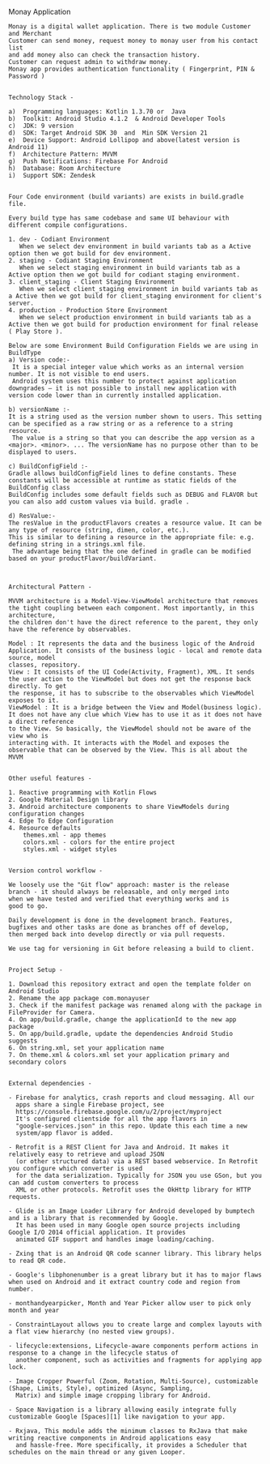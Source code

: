 Monay Application

    Monay is a digital wallet application. There is two module Customer and Merchant
    Customer can send money, request money to monay user from his contact list
    and add money also can check the transaction history.
	Customer can request admin to withdraw money.
	Monay app provides authentication functionality ( Fingerprint, PIN & Password )


	Technology Stack -

    a)	Programming languages: Kotlin 1.3.70 or  Java
    b)	Toolkit: Android Studio 4.1.2  & Android Developer Tools
    c)	JDK: 9 version
    d)	SDK: Target Android SDK 30  and  Min SDK Version 21
    e)	Device Support: Android Lollipop and above(latest version is Android 11)
    f)	Architecture Pattern: MVVM
    g)	Push Notifications: Firebase For Android
    h)  Database: Room Architecture
    i)  Support SDK: Zendesk


    Four Code environment (build variants) are exists in build.gradle file.

    Every build type has same codebase and same UI behaviour with different compile configurations.

    1. dev - Codiant Environment
       When we select dev environment in build variants tab as a Active option then we got build for dev environment.
    2. staging - Codiant Staging Environment
       When we select staging environment in build variants tab as a Active option then we got build for codiant staging environment.
    3. client_staging - Client Staging Environment
       When we select client_staging environment in build variants tab as a Active then we got build for client_staging environment for client's server.
    4. production - Production Store Environment
       When we select production environment in build variants tab as a Active then we got build for production environment for final release ( Play Store ).

    Below are some Environment Build Configuration Fields we are using in BuildType
    a) Version code:-
     It is a special integer value which works as an internal version number. It is not visible to end users.
     Android system uses this number to protect against application downgrades — it is not possible to install new application with version code lower than in currently installed application.

    b) versionName :-
    It is a string used as the version number shown to users. This setting can be specified as a raw string or as a reference to a string resource.
     The value is a string so that you can describe the app version as a <major>. <minor>. ... The versionName has no purpose other than to be displayed to users.

    c) BuildConfigField :-
    Gradle allows buildConfigField lines to define constants. These constants will be accessible at runtime as static fields of the BuildConfig class
    BuildConfig includes some default fields such as DEBUG and FLAVOR but you can also add custom values via build. gradle .

    d) ResValue:-
    The resValue in the productFlavors creates a resource value. It can be any type of resource (string, dimen, color, etc.).
    This is similar to defining a resource in the appropriate file: e.g. defining string in a strings.xml file.
     The advantage being that the one defined in gradle can be modified based on your productFlavor/buildVariant.



    Architectural Pattern -

    MVVM architecture is a Model-View-ViewModel architecture that removes the tight coupling between each component. Most importantly, in this architecture,
    the children don't have the direct reference to the parent, they only have the reference by observables.

    Model : It represents the data and the business logic of the Android Application. It consists of the business logic - local and remote data source, model
    classes, repository.
    View : It consists of the UI Code(Activity, Fragment), XML. It sends the user action to the ViewModel but does not get the response back directly. To get
    the response, it has to subscribe to the observables which ViewModel exposes to it.
    ViewModel : It is a bridge between the View and Model(business logic). It does not have any clue which View has to use it as it does not have a direct reference
    to the View. So basically, the ViewModel should not be aware of the view who is
    interacting with. It interacts with the Model and exposes the observable that can be observed by the View. This is all about the MVVM


    Other useful features -

    1. Reactive programming with Kotlin Flows
    2. Google Material Design library
    3. Android architecture components to share ViewModels during configuration changes
    4. Edge To Edge Configuration
    4. Resource defaults
        themes.xml - app themes
        colors.xml - colors for the entire project
        styles.xml - widget styles


    Version control workflow -

    We loosely use the "Git flow" approach: master is the release
    branch - it should always be releasable, and only merged into
    when we have tested and verified that everything works and is
    good to go.

    Daily development is done in the development branch. Features,
    bugfixes and other tasks are done as branches off of develop,
    then merged back into develop directly or via pull requests.

    We use tag for versioning in Git before releasing a build to client.


    Project Setup -

    1. Download this repository extract and open the template folder on Android Studio
    2. Rename the app package com.monayuser
    3. Check if the manifest package was renamed along with the package in FileProvider for Camera.
    4. On app/build.gradle, change the applicationId to the new app package
    5. On app/build.gradle, update the dependencies Android Studio suggests
    6. On string.xml, set your application name
    7. On theme.xml & colors.xml set your application primary and secondary colors


    External dependencies -

    - Firebase for analytics, crash reports and cloud messaging. All our
      apps share a single Firebase project, see
      https://console.firebase.google.com/u/2/project/myproject
      It's configured clientside for all the app flavors in
      "google-services.json" in this repo. Update this each time a new
      system/app flavor is added.

    - Retrofit is a REST Client for Java and Android. It makes it relatively easy to retrieve and upload JSON
      (or other structured data) via a REST based webservice. In Retrofit you configure which converter is used
      for the data serialization. Typically for JSON you use GSon, but you can add custom converters to process
      XML or other protocols. Retrofit uses the OkHttp library for HTTP requests.

    - Glide is an Image Loader Library for Android developed by bumptech and is a library that is recommended by Google.
      It has been used in many Google open source projects including Google I/O 2014 official application. It provides
      animated GIF support and handles image loading/caching.

    - Zxing that is an Android QR code scanner library. This library helps to read QR code.

    - Google's libphonenumber is a great library but it has to major flaws when used on Android and it extract country code and region from number.

    - monthandyearpicker, Month and Year Picker allow user to pick only month and year

    - ConstraintLayout allows you to create large and complex layouts with a flat view hierarchy (no nested view groups).

    - lifecycle:extensions, Lifecycle-aware components perform actions in response to a change in the lifecycle status of
      another component, such as activities and fragments for applying app lock.

    - Image Cropper Powerful (Zoom, Rotation, Multi-Source), customizable (Shape, Limits, Style), optimized (Async, Sampling,
      Matrix) and simple image cropping library for Android.

    - Space Navigation is a library allowing easily integrate fully customizable Google [Spaces][1] like navigation to your app.

    - Rxjava, This module adds the minimum classes to RxJava that make writing reactive components in Android applications easy
      and hassle-free. More specifically, it provides a Scheduler that schedules on the main thread or any given Looper.